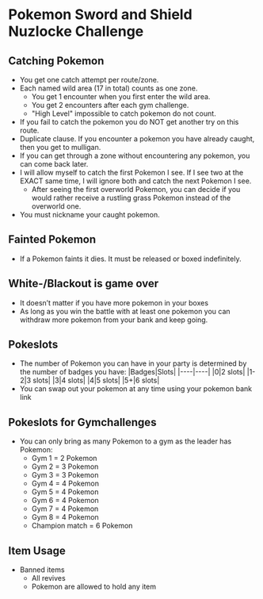 # Pokemon Sword and Shield Nuzlocke Challenge
## Catching Pokemon
* You get one catch attempt per route/zone.
* Each named wild area (17 in total) counts as one zone.
  * You get 1 encounter when you first enter the wild area.
  * You get 2 encounters after each gym challenge.
  * "High Level" impossible to catch pokemon do not count.
* If you fail to catch the pokemon you do NOT get another try on this route.
* Duplicate clause. If you encounter a pokemon you have already caught, then you get to mulligan.
* If you can get through a zone without encountering any pokemon, you can come back later.
* I will allow myself to catch the first Pokemon I see. If I see two at the EXACT same time, I will ignore both and catch the next Pokemon I see.
  * After seeing the first overworld Pokemon, you can decide if you would rather receive a rustling grass Pokemon instead of the overworld one.
* You must nickname your caught pokemon.

## Fainted Pokemon
* If a Pokemon faints it dies. It must be released or boxed indefinitely.

## White-/Blackout is game over
* It doesn’t matter if you have more pokemon in your boxes
* As long as you win the battle with at least one pokemon you can withdraw more pokemon from your bank and keep going.

## Pokeslots
* The number of Pokemon you can have in your party is determined by the number of badges you have:
|Badges|Slots|
|----|----|
|0|2 slots|
|1-2|3 slots|
|3|4 slots|
|4|5 slots|
|5+|6 slots|
* You can swap out your pokemon at any time using your pokemon bank link

## Pokeslots for Gymchallenges
* You can only bring as many Pokemon to a gym as the leader has Pokemon:
  * Gym 1 = 2 Pokemon
  * Gym 2 = 3 Pokemon
  * Gym 3 = 3 Pokemon
  * Gym 4 = 4 Pokemon
  * Gym 5 = 4 Pokemon
  * Gym 6 = 4 Pokemon
  * Gym 7 = 4 Pokemon
  * Gym 8 = 4 Pokemon
  * Champion match = 6 Pokemon

## Item Usage
* Banned items
  * All revives
  * Pokemon are allowed to hold any item
